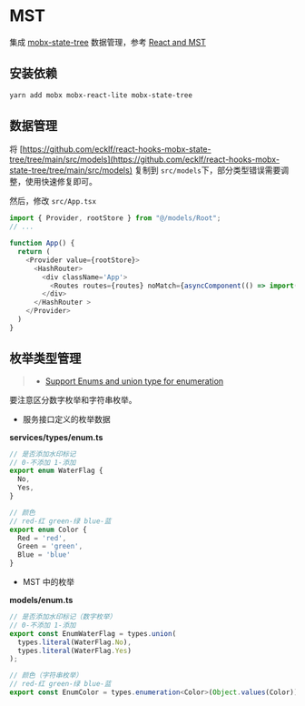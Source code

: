 # MST

集成 [mobx-state-tree] 数据管理，参考 [React and MST]


## 安装依赖

```bash
yarn add mobx mobx-react-lite mobx-state-tree
```

## 数据管理

将 [https://github.com/ecklf/react-hooks-mobx-state-tree/tree/main/src/models](https://github.com/ecklf/react-hooks-mobx-state-tree/tree/main/src/models) 复制到 `src/models`下，部分类型错误需要调整，使用快速修复即可。

然后，修改 `src/App.tsx`

```typescript
import { Provider, rootStore } from "@/models/Root";
// ...

function App() {
  return (
    <Provider value={rootStore}>
      <HashRouter>
        <div className='App'>
          <Routes routes={routes} noMatch={asyncComponent(() => import('./pages/404'))} />
        </div>
      </HashRouter >
    </Provider>
  )
}
```

## 枚举类型管理

> - [Support Enums and union type for enumeration](https://github.com/mobxjs/mobx-state-tree/issues/605)

要注意区分数字枚举和字符串枚举。


- 服务接口定义的枚举数据

**services/types/enum.ts**

```typescript
// 是否添加水印标记
// 0-不添加 1-添加
export enum WaterFlag {
  No,
  Yes,
}

// 颜色
// red-红 green-绿 blue-蓝
export enum Color {
  Red = 'red',
  Green = 'green',
  Blue = 'blue'
}
```

- MST 中的枚举

**models/enum.ts**

```typescript
// 是否添加水印标记（数字枚举）
// 0-不添加 1-添加
export const EnumWaterFlag = types.union(
  types.literal(WaterFlag.No),
  types.literal(WaterFlag.Yes)
);

// 颜色（字符串枚举）
// red-红 green-绿 blue-蓝
export const EnumColor = types.enumeration<Color>(Object.values(Color));
```


[mobx-state-tree]: https://mobx-state-tree.js.org/
[react and mst]: https://mobx-state-tree.js.org/concepts/using-react
